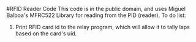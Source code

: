 #RFID Reader Code
This code is in the public domain, and uses Miguel Balboa's MFRC522 Library for reading from the PID (reader).
To do list:
1. Print RFID card id to the relay program, which will allow it to tally laps based on the card's uid.